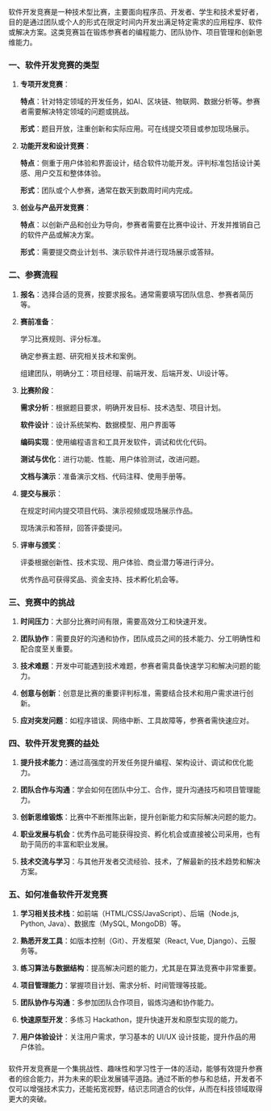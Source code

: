 软件开发竞赛是一种技术型比赛，主要面向程序员、开发者、学生和技术爱好者，目的是通过团队或个人的形式在限定时间内开发出满足特定需求的应用程序、软件或解决方案。这类竞赛旨在锻炼参赛者的编程能力、团队协作、项目管理和创新思维能力。

### **一、软件开发竞赛的类型**

1. **专项开发竞赛**：

     **特点**：针对特定领域的开发任务，如AI、区块链、物联网、数据分析等。参赛者需要解决特定领域的问题或挑战。

     **形式**：题目开放，注重创新和实际应用。可在线提交项目或参加现场展示。

2. **功能开发和设计竞赛**：

     **特点**：侧重于用户体验和界面设计，结合软件功能开发。评判标准包括设计美感、用户交互和整体体验。

     **形式**：团队或个人参赛，通常在数天到数周时间内完成。

3. **创业与产品开发竞赛**：

     **特点**：以创新产品和创业为导向，参赛者需要在比赛中设计、开发并推销自己的软件产品或解决方案。

     **形式**：需要提交商业计划书、演示软件并进行现场展示或答辩。


### **二、参赛流程**

1. **报名**：选择合适的竞赛，按要求报名。通常需要填写团队信息、参赛者简历等。

2. **赛前准备**：

     学习比赛规则、评分标准。

     确定参赛主题、研究相关技术和案例。

     组建团队，明确分工：项目经理、前端开发、后端开发、UI设计等。


3. **比赛阶段**：

     **需求分析**：根据题目要求，明确开发目标、技术选型、项目计划。

     **软件设计**：设计系统架构、数据模型、用户界面等

     **编码实现**：使用编程语言和工具开发软件，调试和优化代码。

     **测试与优化**：进行功能、性能、用户体验测试，改进问题。

     **文档与演示**：准备演示文档、代码注释、使用手册等。


4. **提交与展示**：

     在规定时间内提交项目代码、演示视频或现场展示作品。

     现场演示和答辩，回答评委提问。


5. **评审与颁奖**：

     评委根据创新性、技术实现、用户体验、商业潜力等进行评分。

     优秀作品可获得奖品、资金支持、技术孵化机会等。


### **三、竞赛中的挑战**
1. **时间压力**：大部分比赛时间有限，需要高效分工和快速开发。

2. **团队协作**：需要良好的沟通和协作，团队成员之间的技术能力、分工明确性和配合度至关重要。

3. **技术难题**：开发中可能遇到技术难题，参赛者需具备快速学习和解决问题的能力。

4. **创意与创新**：创意是比赛的重要评判标准，需要结合技术和用户需求进行创新。

5. **应对突发问题**：如程序错误、网络中断、工具故障等，参赛者需快速应对。

### **四、软件开发竞赛的益处**

1. **提升技术能力**：通过高强度的开发任务提升编程、架构设计、调试和优化能力。

2. **团队合作与沟通**：学会如何在团队中分工、合作，提升沟通技巧和项目管理能力。

3. **创新思维锻炼**：比赛中不断推陈出新，提升创新能力和实际解决问题的能力。

4. **职业发展与机会**：优秀作品可能获得投资、孵化机会或直接被公司采用，也有助于简历的丰富和职业发展。

5. **技术交流与学习**：与其他开发者交流经验、技术，了解最新的技术趋势和解决方案。

### **五、如何准备软件开发竞赛**

1. **学习相关技术栈**：如前端（HTML/CSS/JavaScript）、后端（Node.js, Python, Java）、数据库（MySQL, MongoDB）等。

2. **熟悉开发工具**：如版本控制（Git）、开发框架（React, Vue, Django）、云服务等。

3. **练习算法与数据结构**：提高解决问题的能力，尤其是在算法竞赛中非常重要。

4. **项目管理能力**：掌握项目计划、需求分析、时间管理等技能。

5. **团队协作与沟通**：多参加团队合作项目，锻炼沟通和协作能力。

6. **快速原型开发**：多练习 Hackathon，提升快速开发和原型实现的能力。

7. **用户体验设计**：关注用户需求，学习基本的 UI/UX 设计技能，提升作品的用户体验。

### 

软件开发竞赛是一个集挑战性、趣味性和学习性于一体的活动，能够有效提升参赛者的综合能力，并为未来的职业发展铺平道路。通过不断的参与和总结，开发者不仅可以增强技术实力，还能拓宽视野，结识志同道合的伙伴，从而在科技领域取得更大的突破。